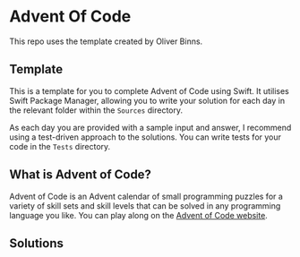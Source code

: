 # Advent Of Code

This repo uses the template created by Oliver Binns.

## Template

This is a template for you to complete Advent of Code using Swift.
It utilises Swift Package Manager, allowing you to write your solution for each day in the relevant folder within the `Sources` directory.

As each day you are provided with a sample input and answer, I recommend using a test-driven approach to the solutions.
You can write tests for your code in the `Tests` directory.


## What is Advent of Code?

Advent of Code is an Advent calendar of small programming puzzles for a variety of skill sets and skill levels that can be solved in any programming language you like.
You can play along on the [Advent of Code website](https://adventofcode.com).

## Solutions
